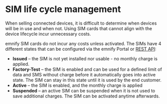 # SIM life cycle management

When selling connected devices, it is difficult to determine when devices will be in use and when not. 
Using SIM cards that cannot align with the device lifecycle incur unnecessary costs.

emnify SIM cards do not incur any costs unless activated.
The SIMs have 4 different states that can be configured via the emnify Portal or [REST API](https://cdn.emnify.net/api/doc/swagger.html?__hstc=115846617.4e595f58851491bb8576507ce2561f79.1670194662635.1670424207784.1670429175064.6&__hssc=115846617.2.1670429175064&__hsfp=3017379904#/SIMs):

- **Issued** – the SIM is not yet installed nor usable - no monthly charge is applied.
- **Factory-Test** – the SIM is enabled and can be used for a defined limit of data and SMS without charge before it automatically goes into active state. The SIM can stay in this state until it is used by the end customer.
- **Active** – the SIM is enabled, and the monthly charge is applied
- **Suspended** – an active SIM can be suspended when it is not used to save additional charges. The SIM can be activated anytime afterwards.
